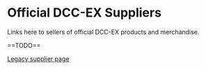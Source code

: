 # Official DCC-EX Suppliers

Links here to sellers of official DCC-EX products and merchandise.

==TODO==  

[Legacy supplier page](https://dcc-ex.com/legacy-docs/purchasing/dealers.html#dcc-ex-official-dealers-resellers)
